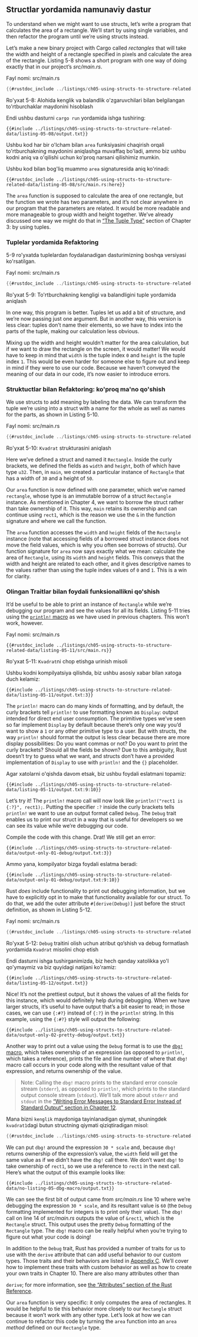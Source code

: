 ## Structlar yordamida namunaviy dastur

To understand when we might want to use structs, let’s write a program that calculates the area of a rectangle. We’ll start by using single variables, and then refactor the program until we’re using structs instead.

Let’s make a new binary project with Cargo called *rectangles* that will take the width and height of a rectangle specified in pixels and calculate the area of the rectangle. Listing 5-8 shows a short program with one way of doing exactly that in our project’s *src/main.rs*.

<span class="filename">Fayl nomi: src/main.rs</span>

```rust
{{#rustdoc_include ../listings/ch05-using-structs-to-structure-related-data/listing-05-08/src/main.rs:all}}
```


<span class="caption">Ro'yxat 5-8: Alohida kenglik va balandlik o'zgaruvchilari bilan belgilangan to'rtburchaklar maydonini hisoblash</span>

Endi ushbu dasturni `cargo run` yordamida ishga tushiring:

```console
{{#include ../listings/ch05-using-structs-to-structure-related-data/listing-05-08/output.txt}}
```

Ushbu kod har bir o'lcham bilan `area` funksiyasini chaqirish orqali to'rtburchakning maydonini aniqlashga muvaffaq bo'ladi, ammo biz ushbu kodni aniq va o'qilishi uchun ko'proq narsani qilishimiz mumkin.

Ushbu kod bilan bog'liq muammo `area` signaturesida aniq ko'rinadi:

```rust,ignore
{{#rustdoc_include ../listings/ch05-using-structs-to-structure-related-data/listing-05-08/src/main.rs:here}}
```

The `area` function is supposed to calculate the area of one rectangle, but the function we wrote has two parameters, and it’s not clear anywhere in our program that the parameters are related. It would be more readable and more manageable to group width and height together. We’ve already discussed one way we might do that in [“The Tuple Type”][the-tuple-type]<!-- ignore --> section of Chapter 3: by using tuples.

### Tuplelar yordamida Refaktoring

5-9 ro'yxatda tuplelardan foydalanadigan dasturimizning boshqa versiyasi ko'rsatilgan.

<span class="filename">Fayl nomi: src/main.rs</span>

```rust
{{#rustdoc_include ../listings/ch05-using-structs-to-structure-related-data/listing-05-09/src/main.rs}}
```


<span class="caption">Ro'yxat 5-9: To'rtburchakning kengligi va balandligini tuple yordamida aniqlash</span>

In one way, this program is better. Tuples let us add a bit of structure, and we’re now passing just one argument. But in another way, this version is less clear: tuples don’t name their elements, so we have to index into the parts of the tuple, making our calculation less obvious.

Mixing up the width and height wouldn’t matter for the area calculation, but if we want to draw the rectangle on the screen, it would matter! We would have to keep in mind that `width` is the tuple index `0` and `height` is the tuple index `1`. This would be even harder for someone else to figure out and keep in mind if they were to use our code. Because we haven’t conveyed the meaning of our data in our code, it’s now easier to introduce errors.

### Struktuctlar bilan Refaktoring: ko'proq ma'no qo'shish

We use structs to add meaning by labeling the data. We can transform the tuple we’re using into a struct with a name for the whole as well as names for the parts, as shown in Listing 5-10.

<span class="filename">Fayl nomi: src/main.rs</span>

```rust
{{#rustdoc_include ../listings/ch05-using-structs-to-structure-related-data/listing-05-10/src/main.rs}}
```

<span class="caption">Ro'yxat 5-10: `Kvadrat` strukturasini aniqlash</span>

Here we’ve defined a struct and named it `Rectangle`. Inside the curly brackets, we defined the fields as `width` and `height`, both of which have type `u32`. Then, in `main`, we created a particular instance of `Rectangle` that has a width of `30` and a height of `50`.

Our `area` function is now defined with one parameter, which we’ve named `rectangle`, whose type is an immutable borrow of a struct `Rectangle` instance. As mentioned in Chapter 4, we want to borrow the struct rather than take ownership of it. This way, `main` retains its ownership and can continue using `rect1`, which is the reason we use the `&` in the function signature and where we call the function.

The `area` function accesses the `width` and `height` fields of the `Rectangle` instance (note that accessing fields of a borrowed struct instance does not move the field values, which is why you often see borrows of structs). Our function signature for `area` now says exactly what we mean: calculate the area of `Rectangle`, using its `width` and `height` fields. This conveys that the width and height are related to each other, and it gives descriptive names to the values rather than using the tuple index values of `0` and `1`. This is a win for clarity.

### Olingan Traitlar bilan foydali funksionallikni qo'shish

It’d be useful to be able to print an instance of `Rectangle` while we’re debugging our program and see the values for all its fields. Listing 5-11 tries using the [`println!` macro][println]<!-- ignore --> as we have used in previous chapters. This won’t work, however.

<span class="filename">Fayl nomi: src/main.rs</span>

```rust,ignore,does_not_compile
{{#rustdoc_include ../listings/ch05-using-structs-to-structure-related-data/listing-05-11/src/main.rs}}
```


<span class="caption">Ro'yxat 5-11: `Kvadrat`ni chop etishga urinish misoli</span>

Ushbu kodni kompilyatsiya qilishda, biz ushbu asosiy xabar bilan xatoga duch kelamiz:

```text
{{#include ../listings/ch05-using-structs-to-structure-related-data/listing-05-11/output.txt:3}}
```

The `println!` macro can do many kinds of formatting, and by default, the curly brackets tell `println!` to use formatting known as `Display`: output intended for direct end user consumption. The primitive types we’ve seen so far implement `Display` by default because there’s only one way you’d want to show a `1` or any other primitive type to a user. But with structs, the way `println!` should format the output is less clear because there are more display possibilities: Do you want commas or not? Do you want to print the curly brackets? Should all the fields be shown? Due to this ambiguity, Rust doesn’t try to guess what we want, and structs don’t have a provided implementation of `Display` to use with `println!` and the `{}` placeholder.

Agar xatolarni o'qishda davom etsak, biz ushbu foydali eslatmani topamiz:

```text
{{#include ../listings/ch05-using-structs-to-structure-related-data/listing-05-11/output.txt:9:10}}
```

Let’s try it! The `println!` macro call will now look like `println!("rect1 is
{:?}", rect1);`. Putting the specifier `:?` inside the curly brackets tells `println!` we want to use an output format called `Debug`. The `Debug` trait enables us to print our struct in a way that is useful for developers so we can see its value while we’re debugging our code.

Compile the code with this change. Drat! We still get an error:

```text
{{#include ../listings/ch05-using-structs-to-structure-related-data/output-only-01-debug/output.txt:3}}
```

Ammo yana, kompilyator bizga foydali eslatma beradi:

```text
{{#include ../listings/ch05-using-structs-to-structure-related-data/output-only-01-debug/output.txt:9:10}}
```

Rust *does* include functionality to print out debugging information, but we have to explicitly opt in to make that functionality available for our struct. To do that, we add the outer attribute `#[derive(Debug)]` just before the struct definition, as shown in Listing 5-12.

<span class="filename">Fayl nomi: src/main.rs</span>

```rust
{{#rustdoc_include ../listings/ch05-using-structs-to-structure-related-data/listing-05-12/src/main.rs}}
```


<span class="caption">Ro'yxat 5-12: `Debug` traitini olish uchun atribut qo‘shish va debug formatlash yordamida `Kvadrat` misolini chop etish</span>

Endi dasturni ishga tushirganimizda, biz hech qanday xatolikka yo'l qo'ymaymiz va biz quyidagi natijani ko'ramiz:

```console
{{#include ../listings/ch05-using-structs-to-structure-related-data/listing-05-12/output.txt}}
```

Nice! It’s not the prettiest output, but it shows the values of all the fields for this instance, which would definitely help during debugging. When we have larger structs, it’s useful to have output that’s a bit easier to read; in those cases, we can use `{:#?}` instead of `{:?}` in the `println!` string. In this example, using the `{:#?}` style will output the following:

```console
{{#include ../listings/ch05-using-structs-to-structure-related-data/output-only-02-pretty-debug/output.txt}}
```

Another way to print out a value using the `Debug` format is to use the [`dbg!` macro][dbg]<!-- ignore -->, which takes ownership of an expression (as opposed to `println!`, which takes a reference), prints the file and line number of where that `dbg!` macro call occurs in your code along with the resultant value of that expression, and returns ownership of the value.

> Note: Calling the `dbg!` macro prints to the standard error console stream (`stderr`), as opposed to `println!`, which prints to the standard output console stream (`stdout`). We’ll talk more about `stderr` and `stdout` in the [“Writing Error Messages to Standard Error Instead of Standard Output” section in Chapter 12][err]<!-- ignore -->.

Mana bizni `kenglik` maydoniga tayinlanadigan qiymat, shuningdek `kvadrat1`dagi butun structning qiymati qiziqtiradigan misol:

```rust
{{#rustdoc_include ../listings/ch05-using-structs-to-structure-related-data/no-listing-05-dbg-macro/src/main.rs}}
```

We can put `dbg!` around the expression `30 * scale` and, because `dbg!` returns ownership of the expression’s value, the `width` field will get the same value as if we didn’t have the `dbg!` call there. We don’t want `dbg!` to take ownership of `rect1`, so we use a reference to `rect1` in the next call. Here’s what the output of this example looks like:

```console
{{#include ../listings/ch05-using-structs-to-structure-related-data/no-listing-05-dbg-macro/output.txt}}
```

We can see the first bit of output came from *src/main.rs* line 10 where we’re debugging the expression `30 * scale`, and its resultant value is `60` (the `Debug` formatting implemented for integers is to print only their value). The `dbg!` call on line 14 of *src/main.rs* outputs the value of `&rect1`, which is the `Rectangle` struct. This output uses the pretty `Debug` formatting of the `Rectangle` type. The `dbg!` macro can be really helpful when you’re trying to figure out what your code is doing!

In addition to the `Debug` trait, Rust has provided a number of traits for us to use with the `derive` attribute that can add useful behavior to our custom types. Those traits and their behaviors are listed in [Appendix C][app-c]<!--
ignore -->. We’ll cover how to implement these traits with custom behavior as well as how to create your own traits in Chapter 10. There are also many attributes other than 

`derive`; for more information, see [the “Attributes” section of the Rust Reference][attributes].

Our `area` function is very specific: it only computes the area of rectangles. It would be helpful to tie this behavior more closely to our `Rectangle` struct because it won’t work with any other type. Let’s look at how we can continue to refactor this code by turning the `area` function into an `area` *method* defined on our `Rectangle` type.

[the-tuple-type]: ch03-02-data-types.html#the-tuple-type
[app-c]: appendix-03-derivable-traits.md
[println]: ../std/macro.println.html
[dbg]: ../std/macro.dbg.html
[err]: ch12-06-writing-to-stderr-instead-of-stdout.html
[attributes]: ../reference/attributes.html
